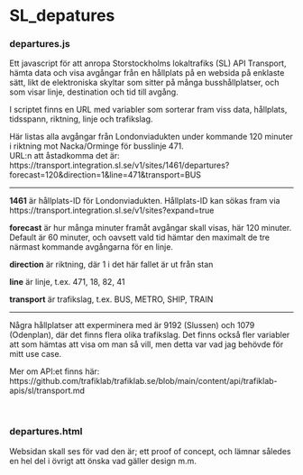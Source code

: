 # SL_depatures

<h3>departures.js</h3>
<p></p>Ett javascript för att anropa Storstockholms lokaltrafiks (SL) API Transport, hämta data och visa avgångar från
en hållplats på en websida på enklaste sätt, likt de elektroniska skyltar som sitter på många busshållplatser, 
och som visar linje, destination och tid till avgång.</p>

<p>I scriptet finns en URL med variabler som sorterar fram viss data, hållplats, tidsspann, riktning, linje och trafikslag.</p>

<p>Här listas alla avgångar från Londonviadukten under kommande 120 minuter i riktning mot Nacka/Orminge för busslinje 471.<br>
URL:n att åstadkomma det är:<br> https://transport.integration.sl.se/v1/sites/1461/departures?forecast=120&direction=1&line=471&transport=BUS</p>
<hr>
<p><b>1461</b> är hållplats-ID för Londonviadukten. Hållplats-ID kan sökas fram via https://transport.integration.sl.se/v1/sites?expand=true</p>

<p><b>forecast</b> är hur många minuter framåt avgångar skall visas, här 120 minuter. 
Default är 60 minuter, och oavsett vald tid hämtar den maximalt de tre närmast kommande avgångarna för en linje.</p>

<p><b>direction</b> är riktning, där 1 i det här fallet är ut från stan</p>

<p><b>line</b> är linje, t.ex. 471, 18, 82, 41</p>

<p><b>transport</b> är trafikslag, t.ex. BUS, METRO, SHIP, TRAIN</p>
<hr>
<p>Några hållplatser att experminera med är 9192 (Slussen) och 1079 (Odenplan), där det finns flera olika trafikslag.
Det finns också fler variabler att som hämtas att visa om man så vill, men detta var vad jag behövde för mitt use case.</p>

<p>Mer om API:et finns här: https://github.com/trafiklab/trafiklab.se/blob/main/content/api/trafiklab-apis/sl/transport.md</p>
<br>
<h3>departures.html</h3>
Websidan skall ses för vad den är; ett proof of concept, och lämnar således en hel del i övrigt att önska 
vad gäller design m.m.
